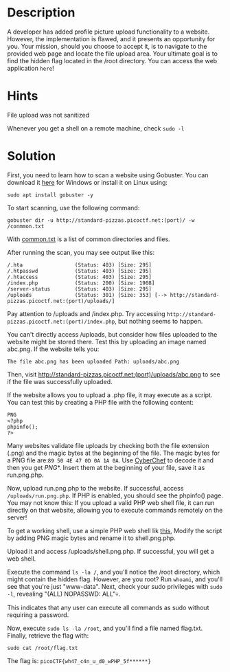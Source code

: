 # Description 

A developer has added profile picture upload functionality to a website. However, the implementation is flawed, and it presents an opportunity for you. Your mission, should you choose to accept it, is to navigate to the provided web page and locate the file upload area. Your ultimate goal is to find the hidden flag located in the /root directory.
You can access the web application `here`!

# Hints

File upload was not sanitized

Whenever you get a shell on a remote machine, check `sudo -l`

# Solution 

First, you need to learn how to scan a website using Gobuster. You can download it [here](https://github.com/OJ/gobuster/releases) for Windows or install it on Linux using:
```
sudo apt install gobuster -y
```

To start scanning, use the following command:
```
gobuster dir -u http://standard-pizzas.picoctf.net:(port)/ -w /conmmon.txt
```
With [common.txt](https://github.com/danielmiessler/SecLists/blob/master/Discovery/Web-Content/common.txt) is a list of common directories and files.

After running the scan, you may see output like this:
```
/.hta                 (Status: 403) [Size: 295]
/.htpasswd            (Status: 403) [Size: 295]
/.htaccess            (Status: 403) [Size: 295]
/index.php            (Status: 200) [Size: 1908]
/server-status        (Status: 403) [Size: 295]
/uploads              (Status: 301) [Size: 353] [--> http://standard-pizzas.picoctf.net:(port)/uploads/]
```

Pay attention to /uploads and /index.php. Try accessing `http://standard-pizzas.picoctf.net:(port)/index.php`, but nothing seems to happen.

You can't directly access /uploads, but consider how files uploaded to the website might be stored there. Test this by uploading an image named abc.png. If the website tells you:

`The file abc.png has been uploaded Path: uploads/abc.png`

Then, visit http://standard-pizzas.picoctf.net:(port)/uploads/abc.png to see if the file was successfully uploaded.

If the website allows you to upload a .php file, it may execute as a script. You can test this by creating a PHP file with the following content:
```
PNG
<?php
phpinfo();
?>
```
Many websites validate file uploads by checking both the file extension (.png) and the magic bytes at the beginning of the file. The magic bytes for a PNG file are:`89 50 4E 47 0D 0A 1A 0A`. Use [CyberChef](https://gchq.github.io/CyberChef/) to decode it and then you get *PNG**. Insert them at the beginning of your file, save it as run.png.php.

Now, upload run.png.php to the website. If successful, access `/uploads/run.png.php`. If PHP is enabled, you should see the phpinfo() page.
You may not know this: If you upload a valid PHP web shell file, it can run directly on that website, allowing you to execute commands remotely on the server!

To get a working shell, use a simple PHP web shell lik [this](https://gist.github.com/joswr1ght/22f40787de19d80d110b37fb79ac3985), Modify the script by adding PNG magic bytes and rename it to shell.png.php.

Upload it and access /uploads/shell.png.php. If successful, you will get a web shell.

Execute the command `ls -la /`, and you'll notice the /root directory, which might contain the hidden flag. However, are you root? Run `whoami`, and you'll see that you're just "www-data". Next, check your sudo privileges with `sudo -l`, revealing "(ALL) NOPASSWD: ALL"💀.

This indicates that any user can execute all commands as sudo without requiring a password.

Now, execute `sudo ls -la /root`, and you'll find a file named flag.txt. Finally, retrieve the flag with:
```
sudo cat /root/flag.txt
```

The flag is: `picoCTF{wh47_c4n_u_d0_wPHP_5f******}`
